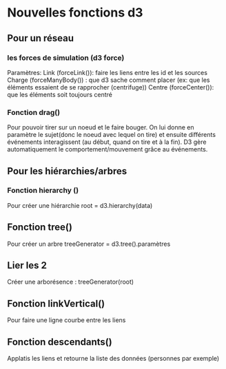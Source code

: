 # Nouvelles fonctions d3

## Pour un réseau
### les forces de simulation (d3 force)
Paramètres:
Link (forceLink()): faire les liens entre les id et les sources
Charge (forceManyBody()) : que d3 sache comment placer (ex: que les éléments essaient de se rapprocher (centrifuge))
Centre (forceCenter()): que les éléments soit toujours centré

### Fonction drag() 
Pour pouvoir tirer sur un noeud et le faire bouger. 
On lui donne en paramètre le sujet(donc le noeud avec lequel on tire) et ensuite différents événements interagissent (au début, quand on tire et à la fin).
D3 gère automatiquement le comportement/mouvement grâce au événements.

## Pour les hiérarchies/arbres
### Fonction hierarchy ()
Pour créer une hiérarchie
root = d3.hierarchy(data)

## Fonction tree()
Pour créer un arbre
treeGenerator = d3.tree().paramètres

## Lier les 2
Créer une arborésence : treeGenerator(root)

## Fonction linkVertical()
Pour faire une ligne courbe entre les liens

## Fonction descendants() 
Applatis les liens et retourne la liste des données (personnes par exemple)


